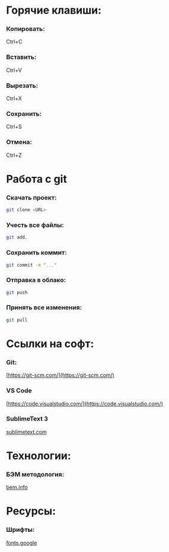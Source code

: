 # Горячие клавиши:
### Копировать:
Ctrl+C
### Вставить:
Ctrl+V
### Вырезать:
Ctrl+X
### Сохранить:
Ctrl+S
### Отмена:
Ctrl+Z
# Работа с git
### Скачать проект:
```bash
git clone <URL>
```
### Учесть все файлы:
```bash
git add.
```
### Сохранить коммит:
```bash
git commit -m "..."
```
### Отправка в облако:
```bash
git push
```
### Принять все изменения:
```bash
git pull
```

# Ссылки на софт:
### Git:
[https://git-scm.com/](https://git-scm.com/)
### VS Code
[https://code.visualstudio.com/](https://code.visualstudio.com/)
### SublimeText 3
[sublimetext.com](https://www.sublimetext.com/3)

# Технологии:
### БЭМ методология:
[bem.info](https://ru.bem.info/methodology/)

# Ресурсы:
### Шрифты:
[fonts.google](https://fonts.google.com/)